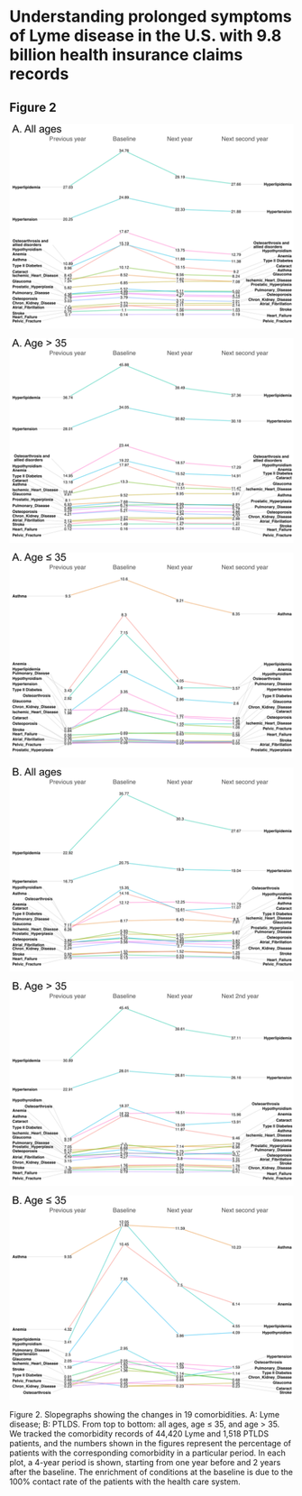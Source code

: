 # Understanding prolonged symptoms of Lyme disease in the U.S. with 9.8 billion health insurance claims records

<!--
*Submitted for peer review, Fall 2017*
-->

<!--
## Authors
- Ming Kei (Jake) Chung
  - github: [\@jakemkc](http://github.com/jakemkc)
  - twitter: [\@jakekei](http://twitter.com/jakekei)
  - email: jake_chung[at]hms[dot]harvard[dot]edu
- Germaine M. Buck Louis
  - email: glouis[at]gmu[dot]edu
- Kurunthachalam Kannan
  - email: kurunthachalam[dot]kannan[at]health[dot]ny[dot]gov
- Chirag J. Patel
  - github: [\@chiragjp](http://github.com/chiragjp)
  - web: [www.chiragjpgroup.org](http://www.chiragjpgroup.org)

## Figure 3
 ![F3a](figures/Figure_3_hist_freq_l_age_by_sex)

 ![F3b](figures/Figure_3_hist_freq_pt_age_by_sex.png)

Figure 3. Age distribution of Lyme diseases. A: Lyme disease; B: PTLDS. We counted the number of patients by age (X axis) and by sex (red line: female; turquoise line: male). 


## Figure 4
 ![F4a](figures/Figure_4_timeseries_l_by_sex.png)

 ![F4b](figures/Figure_4_timeseries_pt_by_sex.png)

Figure 4. Temporal changes of Lyme diseases. A: Lyme disease; B: PTLDS. We counted the number of patients by year (X axis, 2009 to 2013) and by sex (red line: female; turquoise line: male). Numbers shown in the plots represent the corresponding months of the year.


## Figure 5
 ![F5a](figures/Figure_5_map_lyme_count_2009.png)

 ![F5b](figures/Figure_5_map_lyme_count_2013.png)

 ![F5c](figures/Figure_5_map_ptlds_count_2009.png)

 ![F5d](figures/Figure_5_map_ptlds_count_2013.png)

Figure 5. Spatial distribution of Lyme diseases. A: Lyme disease; B: PTLDS. We counted the number of patients in each ZIP Code Tabulation Areas. Distributions in 2009 and 2013 are shown.

--> 


## Figure 2
 ![F6a](figures/Figure_6_lymecomoClass.png)

 ![F6b](figures/Figure_6_lymecomoClassAgeold35.png)

 ![F6c](figures/Figure_6_lymecomoClassAgeyoung35.png)

 ![F6d](figures/Figure_6_ptldscomoClass.png)

 ![F6e](figures/Figure_6_ptldscomoClassAgeold35.png)

 ![F6f](figures/Figure_6_ptldscomoClassAgeyoung35.png)

Figure 2. Slopegraphs showing the changes in 19 comorbidities. A: Lyme disease; B: PTLDS. From top to bottom: all ages, age ≤ 35, and age > 35. We tracked the comorbidity records of 44,420 Lyme and 1,518 PTLDS patients, and the numbers shown in the figures represent the percentage of patients with the corresponding comorbidity in a particular period. In each plot, a 4-year period is shown, starting from one year before and 2 years after the baseline. The enrichment of conditions at the baseline is due to the 100% contact rate of the patients with the health care system.



 
 
 
